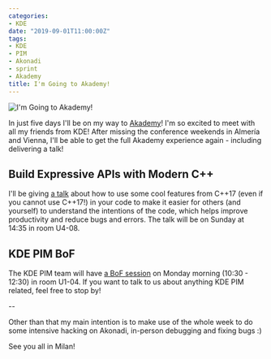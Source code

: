 ```yaml
---
categories:
- KDE
date: "2019-09-01T11:00:00Z"
tags:
- KDE
- PIM
- Akonadi
- sprint
- Akademy
title: I'm Going to Akademy!
---
```


![I'm Going to Akademy!][banner]

In just five days I'll be on my way to [Akademy][akademy]! I'm so excited to meet with all my
friends from KDE! After missing the conference weekends in Almería and Vienna, I'll
be able to get the full Akademy experience again - including delivering a talk!

## Build Expressive APIs with Modern C++

I'll be giving [a talk][talk] about how to use some cool features from C++17 (even if you
cannot use C++17!) in your code to make it easier for others (and yourself) to
understand the intentions of the code, which helps improve productivity and reduce
bugs and errors. The talk will be on Sunday at 14:35 in room U4-08.

## KDE PIM BoF

The KDE PIM team will have [a BoF session][bof] on Monday morning (10:30 - 12:30) in room U1-04.
If you want to talk to us about anything KDE PIM related, feel free to stop by!


--


Other than that my main intention is to make use of the whole week to do some intensive
hacking on Akonadi, in-person debugging and fixing bugs :)

See you all in Milan!

[akademy]: https://akademy.kde.org
[talk]: https://conf.kde.org/en/akademy2019/public/events/139
[bof]: https://community.kde.org/Akademy/2019/Monday#Room_U1-04_-_9th_September
[banner]: https://cdn.kde.org/akademy/2019/imgoing/Akademy2019BannerDuomoMilan.png
